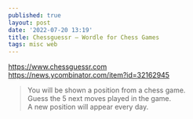 ```yaml
---
published: true
layout: post
date: '2022-07-20 13:19'
title: Chessguessr – Wordle for Chess Games
tags: misc web 
---
```

<https://www.chessguessr.com>  
<https://news.ycombinator.com/item?id=32162945>

> You will be shown a position from a chess game.  
> Guess the 5 next moves played in the game.  
> A new position will appear every day.
